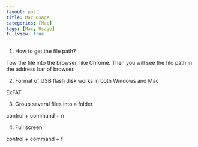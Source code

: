 ```yaml
---
layout: post
title: Mac Usage 
categories: [Mac]
tags: [Mac, Usage]
fullview: true
---
```


1. How to get the file path?
   
Tow the file into the browser, like Chrome. Then you will see the fild path in the address bar of browser.
   
2. Format of USB flash disk works in both Windows and Mac

ExFAT

3. Group several files into a folder

control + command + n

4. Full screen

control + command + f
